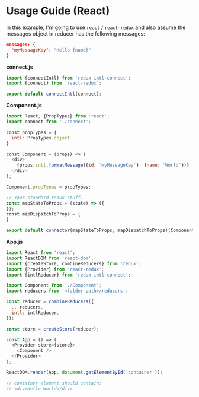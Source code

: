 # Usage Guide (React)

In this example, I'm going to use `react` / `react-redux` and also assume the messages object in reducer has the following messages:

```json
messages: {
  "myMessageKey": "Hello {name}"
}
```

**connect.js**

```js
import {connectIntl} from 'redux-intl-connect';
import {connect} from 'react-redux';

export default connectIntl(connect);
```

**Component.js**

```js
import React, {PropTypes} from 'react';
import connect from './connect';

const propTypes = {
  intl: PropTypes.object
}

const Component = (props) => (
  <div>
    {props.intl.formatMessage({id: 'myMessageKey'}, {name: 'World'})}
  </div>
);

Component.propTypes = propTypes;

// Your standard redux stuff.
const mapStateToProps = (state) => ({
});
const mapDispatchToProps = {
}

export default connector(mapStateToProps, mapDispatchToProps)(Component);
```

**App.js**

```js
import React from 'react';
import ReactDOM from 'react-dom';
import {createStore, combineReducers} from 'redux';
import {Provider} from 'react-redux';
import {intlReducer} from 'redux-intl-connect';

import Component from './Component';
import reducers from '<folder-path>/reducers';

const reducer = combineReducers({
  ...reducers,
  intl: intlReducer,
});

const store = createStore(reducer);

const App = () => (
  <Provider store={store}>
    <Component />
  </Provider>
);

ReactDOM.render(App, document.getElementById('container'));

// container element should contain:
// <div>Hello World</div>
```

